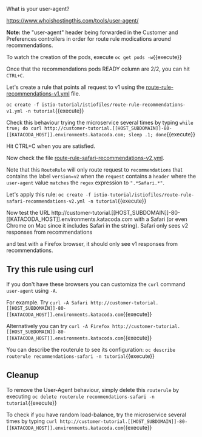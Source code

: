 What is your user-agent?

<https://www.whoishostingthis.com/tools/user-agent/>

**Note:** the "user-agent" header being forwarded in the Customer and Preferences controllers in order for route rule modications around recommendations.

To watch the creation of the pods, execute `oc get pods -w`{{execute}}

Once that the recommendations pods READY column are 2/2, you can hit `CTRL+C`. 

Let's create a rule that points all request to v1 using the [route-rule-recommendations-v1.yml](https://github.com/redhat-developer-demos/istio-tutorial/blob/master/istiofiles/route-rule-recommendations-v1.yml) file.

`oc create -f istio-tutorial/istiofiles/route-rule-recommendations-v1.yml -n tutorial`{{execute}}

Check this behaviour trying the microservice several times by typing `while true; do curl http://customer-tutorial.[[HOST_SUBDOMAIN]]-80-[[KATACODA_HOST]].environments.katacoda.com; sleep .1; done`{{execute}}

Hit CTRL+C when you are satisfied.

Now check the file [route-rule-safari-recommendations-v2.yml](https://github.com/redhat-developer-demos/istio-tutorial/blob/master/istiofiles/route-rule-safari-recommendations-v2.yml).

Note that this `RouteRule` will only route request to `recommendations` that contains the label `version=v2` when the `request` contains a `header` where the `user-agent` value `matches` the `regex` expression to `".*Safari.*"`.

Let's apply this rule: `oc create -f istio-tutorial/istiofiles/route-rule-safari-recommendations-v2.yml -n tutorial`{{execute}}

Now test the URL http://customer-tutorial.[[HOST_SUBDOMAIN]]-80-[[KATACODA_HOST]].environments.katacoda.com with a Safari (or even Chrome on Mac since it includes Safari in the string). Safari only sees v2 responses from recommendations

and test with a Firefox browser, it should only see v1 responses from recommendations.


## Try this rule using curl

If you don't have these browsers you can customiza the `curl` command `user-agent` using `-A`.

For example. Try `curl -A Safari http://customer-tutorial.[[HOST_SUBDOMAIN]]-80-[[KATACODA_HOST]].environments.katacoda.com`{{execute}}

Alternatively you can try `curl -A Firefox http://customer-tutorial.[[HOST_SUBDOMAIN]]-80-[[KATACODA_HOST]].environments.katacoda.com`{{execute}}

You can describe the routerule to see its configuration: `oc describe routerule recommendations-safari -n tutorial`{{execute}} 

## Cleanup

To remove the User-Agent behaviour, simply delete this `routerule` by executing `oc delete routerule recommendations-safari -n tutorial`{{execute}}

To check if you have random load-balance, try the microservice several times by typing `curl http://customer-tutorial.[[HOST_SUBDOMAIN]]-80-[[KATACODA_HOST]].environments.katacoda.com`{{execute}}


